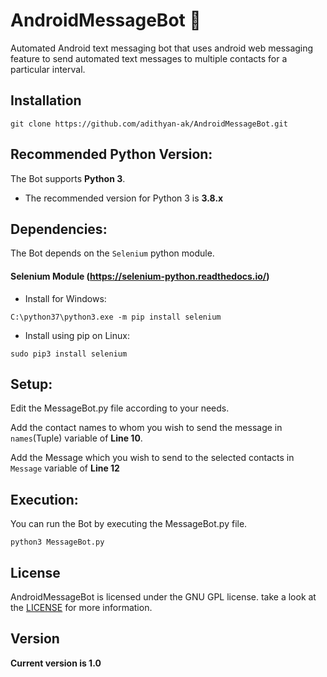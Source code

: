 # AndroidMessageBot :robot:
Automated Android text messaging bot that uses android web messaging feature to send automated text messages to multiple contacts for a particular interval.

## Installation

```
git clone https://github.com/adithyan-ak/AndroidMessageBot.git
```

## Recommended Python Version:

The Bot supports **Python 3**.

* The recommended version for Python 3 is **3.8.x**

## Dependencies:

The Bot depends on the `Selenium` python module.

#### Selenium Module (https://selenium-python.readthedocs.io/)

- Install for Windows:
```
C:\python37\python3.exe -m pip install selenium
```

- Install using pip on Linux:
```
sudo pip3 install selenium
```
## Setup:

Edit the MessageBot.py file according to your needs. 

Add the contact names to whom you wish to send the message in ```names```(Tuple) variable of **Line 10**.

Add the Message which you wish to send to the selected contacts in ```Message``` variable of **Line 12**


## Execution:

You can run the Bot by executing the MessageBot.py file.

```
python3 MessageBot.py
```

## License

AndroidMessageBot is licensed under the GNU GPL license. take a look at the [LICENSE](https://github.com/adithyan-ak/AndroidMessageBot/blob/master/LICENSE) for more information.


## Version
**Current version is 1.0**


